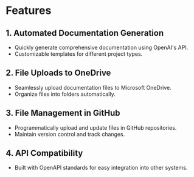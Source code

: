 # Features

## 1. Automated Documentation Generation
- Quickly generate comprehensive documentation using OpenAI's API.
- Customizable templates for different project types.

## 2. File Uploads to OneDrive
- Seamlessly upload documentation files to Microsoft OneDrive.
- Organize files into folders automatically.

## 3. File Management in GitHub
- Programmatically upload and update files in GitHub repositories.
- Maintain version control and track changes.

## 4. API Compatibility
- Built with OpenAPI standards for easy integration into other systems.
